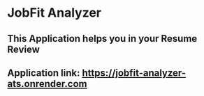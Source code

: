 # JobFit Analyzer

## This Application helps you in your Resume Review

## Application link: https://jobfit-analyzer-ats.onrender.com
